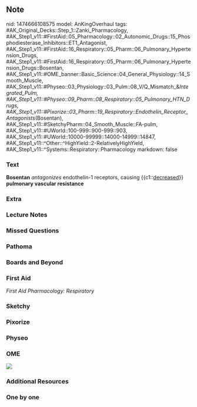 ## Note
nid: 1474666108575
model: AnKingOverhaul
tags: #AK_Original_Decks::Step_1::Zanki_Pharmacology, #AK_Step1_v11::#FirstAid::05_Pharmacology::02_Autonomic_Drugs::15_Phosphodiesterase_Inhibitors::ET1_Antagonist, #AK_Step1_v11::#FirstAid::16_Respiratory::05_Pharm::06_Pulmonary_Hypertension_Drugs, #AK_Step1_v11::#FirstAid::16_Respiratory::05_Pharm::06_Pulmonary_Hypertension_Drugs::Bosentan, #AK_Step1_v11::#OME_banner::Basic_Science::04_General_Physiology::14_Smooth_Muscle, #AK_Step1_v11::#Physeo::03_Physiology::03_Pulm::08_V/Q_Mismatch_&_Integrated_Pulm, #AK_Step1_v11::#Physeo::09_Pharm::08_Respiratory::05_Pulmonary_HTN_Drugs, #AK_Step1_v11::#Pixorize::03_Pharm::19_Respiratory::Endothelin_Receptor_Antagonists_(Bosentan), #AK_Step1_v11::#SketchyPharm::04_Smooth_Muscle::FA-pulm, #AK_Step1_v11::#UWorld::100-999::900-999::903, #AK_Step1_v11::#UWorld::10000-99999::14000-14999::14847, #AK_Step1_v11::^Other::^HighYield::2-RelativelyHighYield, #AK_Step1_v11::^Systems::Respiratory::Pharmacology
markdown: false

### Text
<div>
  <b>Bosentan</b> <i>antagonizes</i> endothelin-1 receptors,
  causing {{c1::<u>decreased</u>}} <b>pulmonary vascular
  resistance</b>
</div>

### Extra


### Lecture Notes


### Missed Questions


### Pathoma


### Boards and Beyond


### First Aid
<div>
  <i>First Aid Pharmacology: Respiratory</i>
</div>

### Sketchy


### Pixorize


### Physeo


### OME
<div class="ome-widget">
  <a href=
  "https://onlinemeded.org/spa/general-physiology/smooth-muscle/acquire?ref=anki">
  <img src="_OME_AnkiFlashcards_Lesson_6.png"></a>
</div>

### Additional Resources


### One by one

